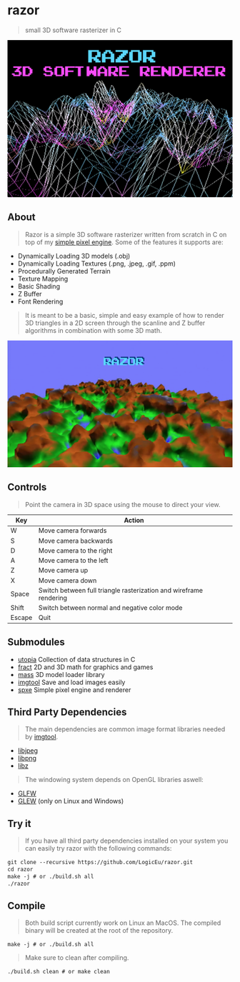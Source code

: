 # razor

> small 3D software rasterizer in C

![alt text](https://github.com/LogicEu/razor/blob/main/assets/images/razor.png?raw=true)

## About

> Razor is a simple 3D software rasterizer written from scratch in C on top of my 
> [simple pixel engine](https://github.com/LogicEu/spxe.git). Some of the features 
> it supports are:

* Dynamically Loading 3D models (.obj)
* Dynamically Loading Textures (.png, .jpeg, .gif, .ppm)
* Procedurally Generated Terrain
* Texture Mapping
* Basic Shading
* Z Buffer
* Font Rendering

> It is meant to be a basic, simple and easy example of how to render 3D triangles
> in a 2D screen through the scanline and Z buffer algorithms in combination with
> some 3D math.

![alt text](https://github.com/LogicEu/razor/blob/main/assets/images/image.png?raw=true)

## Controls

> Point the camera in 3D space using the mouse to direct your view.

| Key | Action |
| --- | --- |
| W | Move camera forwards |
| S | Move camera backwards |
| D | Move camera to the right |
| A | Move camera to the left |
| Z | Move camera up |
| X | Move camera down |
| Space | Switch between full triangle rasterization and wireframe rendering |
| Shift | Switch between normal and negative color mode |
| Escape | Quit |

## Submodules

* [utopia](https://github.com/LogicEu/utopia.git) Collection of data structures in C
* [fract](https://github.com/LogicEu/fract.git) 2D and 3D math for graphics and games
* [mass](https://github.com/LogicEu/mass.git) 3D model loader library
* [imgtool](https://github.com/LogicEu/imgtool.git) Save and load images easily
* [spxe](https://github.com/LogicEu/spxe.git) Simple pixel engine and renderer

## Third Party Dependencies

> The main dependencies are common image format libraries needed by
> [imgtool](https://github.com/LogicEu/imgtool.git).

* [libjpeg](https://github.com/thorfdbg/libjpeg.git)
* [libpng](https://github.com/glennrp/libpng.git)
* [libz](https://github.com/madler/zlib.git)

> The windowing system depends on OpenGL libraries aswell:

* [GLFW](https://github.com/glfw/glfw.git)
* [GLEW](https://github.com/nigels-com/glew.git) (only on Linux and Windows)

## Try it

> If you have all third party dependencies installed on your system you can
> easily try razor with the following commands:

```shell
git clone --recursive https://github.com/LogicEu/razor.git
cd razor
make -j # or ./build.sh all
./razor
```

## Compile

> Both build script currently work on Linux an MacOS. The compiled binary will
> be created at the root of the repository. 

```shell
make -j # or ./build.sh all
```
> Make sure to clean after compiling.

```shell
./build.sh clean # or make clean
```

